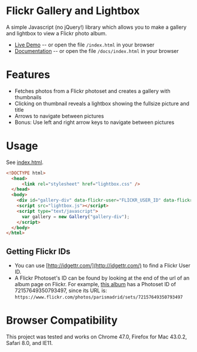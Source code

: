 # Flickr Gallery and Lightbox

A simple Javascript (no jQuery!) library which allows you to make a gallery and lightbox to view a Flickr photo album.

* [Live Demo](flickr-lightbox.surge.sh) -- or open the file `/index.html` in your browser
* [Documentation](https://fiery-heat-4300.firebaseapp.com/docs/) -- or open the file `/docs/index.html` in your browser

# Features
* Fetches photos from a Flickr photoset and creates a gallery with thumbnails
* Clicking on thumbnail reveals a lightbox showing the fullsize picture and title
* Arrows to navigate between pictures
* Bonus: Use left and right arrow keys to navigate between pictures

# Usage
See [index.html](https://github.com/shivamthapar/flickr-lightbox/blob/master/index.html).
```html
<!DOCTYPE html>
  <head>
      <link rel="stylesheet" href="lightbox.css" />
  </head>
  <body>
    <div id="gallery-div" data-flickr-user="FLICKR_USER_ID" data-flickr-photoset="FLICKR_PHOTOSET_ID"></div>
    <script src="lightbox.js"></script>
    <script type="text/javascript">
      var gallery = new Gallery("gallery-div");
    </script>
  </body>
</html>
```

## Getting Flickr IDs
* You can use [http://idgettr.com/](http://idgettr.com/) to find a Flickr User ID.
* A Flickr Photoset's ID can be found by looking at the end of the url of an album page on Flickr. For example, [this album](https://www.flickr.com/photos/parismadrid/sets/72157649350793497) has a Photoset ID of 72157649350793497, since its URL is:
`https://www.flickr.com/photos/parismadrid/sets/72157649350793497`

# Browser Compatibility
This project was tested and works on Chrome 47.0, Firefox for Mac 43.0.2, Safari 8.0, and IE11.
